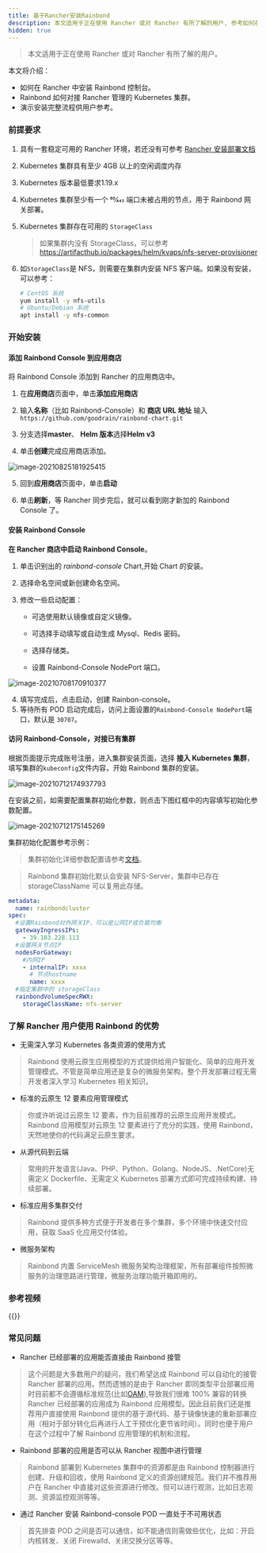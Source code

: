 ```yaml
---
title: 基于Rancher安装Rainbond
description: 本文适用于正在使用 Rancher 或对 Rancher 有所了解的用户, 参考如何在 Rancher 中安装 Rainbond 控制台。
hidden: true
---
```


> 本文适用于正在使用 Rancher 或对 Rancher 有所了解的用户。

本文将介绍：

- 如何在 Rancher 中安装 Rainbond 控制台。
- Rainbond 如何对接 Rancher 管理的 Kubernetes 集群。
- 演示安装完整流程供用户参考。

### 前提要求

1. 具有一套稳定可用的 Rancher 环境，若还没有可参考 [Rancher 安装部署文档](https://rancher.com/docs/rancher/v2.x/en/installation/)

2. Kubernetes 集群具有至少 4GB 以上的空闲调度内存

3. Kubernetes 版本最低要求1.19.x

4. Kubernetes 集群至少有一个 80⁄443 端口未被占用的节点，用于 Rainbond 网关部署。

5. Kubernetes 集群存在可用的 `StorageClass`

   > 如果集群内没有 StorageClass，可以参考 https://artifacthub.io/packages/helm/kvaps/nfs-server-provisioner

6. 如`StorageClass`是 NFS，则需要在集群内安装 NFS 客户端。如果没有安装，可以参考：

   ```bash
   # CentOS 系统
   yum install -y nfs-utils
   # Ubuntu/Debian 系统
   apt install -y nfs-common
   ```

### 开始安装

#### 添加 Rainbond Console 到应用商店

将 Rainbond Console 添加到 Rancher 的应用商店中。

1. 在**应用商店**页面中，单击**添加应用商店**

2. 输入**名称**（比如 Rainbond-Console）和 **商店 URL 地址** 输入 `https://github.com/goodrain/rainbond-chart.git`

3. 分支选择**master**、 **Helm 版本**选择**Helm v3**

4. 单击**创建**完成应用商店添加。

![image-20210825181925415](https://i.loli.net/2021/08/25/curg1wEBOl5NdC7.png)

5. 回到**应用商店**页面中，单击**启动**

6. 单击**刷新**，等 Rancher 同步完后，就可以看到刚才新加的 Rainbond Console 了。

#### 安装 Rainbond Console

**在 Rancher 商店中启动 Rainbond Console**。

1. 单击识别出的 _rainbond-console_ Chart,开始 Chart 的安装。

2. 选择命名空间或新创建命名空间。

3. 修改一些启动配置：

   - 可选使用默认镜像或自定义镜像。

   - 可选择手动填写或自动生成 Mysql、Redis 密码。
   - 选择存储类。
   - 设置 Rainbond-Console NodePort 端口。

![image-20210708170910377](https://i.loli.net/2021/07/12/6sfmoyQ4i2cZK8a.png)

4. 填写完成后，点击启动，创建 Rainbon-console。
5. 等待所有 POD 启动完成后，访问上面设置的`Rainbond-Console NodePort`端口，默认是 `30707`。

#### 访问 Rainbond-Console，对接已有集群

根据页面提示完成账号注册，进入集群安装页面，选择 **接入 Kubernetes 集群**，填写集群的`kubeconfig`文件内容，开始 Rainbond 集群的安装。

![image-20210712174937793](https://i.loli.net/2021/07/12/gHe6PSjzdGK5Lia.png)

在安装之前，如需要配置集群初始化参数，则点击下图红框中的内容填写初始化参数配置。

![image-20210712175145269](https://i.loli.net/2021/07/12/8LxNWSf9gbXiEJ6.png)

集群初始化配置参考示例：

> 集群初始化详细参数配置请参考[文档](https://www.rainbond.com/docs/user-operations/cluster-manage/init-region/)。

> Rainbond 集群初始化默认会安装 NFS-Server，集群中已存在 storageClassName 可以复用此存储。

```yaml
metadata:
  name: rainbondcluster
spec:
  #设置Rainbond对外网关IP，可以是公网IP或负载均衡
  gatewayIngressIPs:
    - 39.103.228.113
  #设置网关节点IP
  nodesForGateway:
    #内网IP
    - internalIP: xxxx
      # 节点hostname
      name: xxxx
  #指定集群中的 storageClass
  rainbondVolumeSpecRWX:
    storageClassName: nfs-server
```

### 了解 Rancher 用户使用 Rainbond 的优势

- 无需深入学习 Kubernetes 各类资源的使用方式

> Rainbond 使用云原生应用模型的方式提供给用户智能化、简单的应用开发管理模式。不管是简单应用还是复杂的微服务架构，整个开发部署过程无需开发者深入学习 Kubernetes 相关知识。

- 标准的云原生 12 要素应用管理模式

> 你或许听说过云原生 12 要素，作为目前推荐的云原生应用开发模式。Rainbond 应用模型对云原生 12 要素进行了充分的实践，使用 Rainbond，天然地使你的代码满足云原生要求。

- 从源代码到云端

> 常用的开发语言(Java、PHP、Python、Golang、NodeJS、.NetCore)无需定义 Dockerfile、无需定义 Kubernetes 部署方式即可完成持续构建、持续部署。

- 标准应用多集群交付

> Rainbond 提供多种方式便于开发者在多个集群，多个环境中快速交付应用，获取 SaaS 化应用交付体验。

- 微服务架构

> Rainbond 内置 ServiceMesh 微服务架构治理框架，所有部署组件按照微服务的治理思路进行管理，微服务治理功能开箱即用的。

### 参考视频

{{<bibili-video src="//player.bilibili.com/player.html?aid=846645893&bvid=BV1a54y1n7Ch&cid=368992863&page=1" href="https://www.bilibili.com/video/BV1a54y1n7Ch/" title="基于Rancher安装Rainbond">}}

### 常见问题

- Rancher 已经部署的应用能否直接由 Rainbond 接管

> 这个问题是大多数用户的疑问，我们希望达成 Rainbond 可以自动化的接管 Rancher 部署的应用。然而遗憾的是由于 Rancher 即同类型平台部署应用时目前都不会遵循标准规范(比如[OAM](https://oam.dev/)),导致我们很难 100% 兼容的转换 Rancher 已经部署的应用成为 Rainbond 应用模型。因此目前我们还是推荐用户直接使用 Rainbond 提供的基于源代码、基于镜像快速的重新部署应用（相对于部分转化后再进行人工干预优化更节省时间）。同时也便于用户在这个过程中了解 Rainbond 应用管理的机制和流程。

- Rainbond 部署的应用是否可以从 Rancher 视图中进行管理

> Rainbond 部署到 Kubernetes 集群中的资源都是由 Rainbond 控制器进行创建、升级和回收，使用 Rainbond 定义的资源创建规范。我们并不推荐用户在 Rancher 中直接对这些资源进行修改。但可以进行观测，比如日志观测、资源监控观测等等。

- 通过 Rancher 安装 Rainbond-console POD 一直处于不可用状态

> 首先排查 POD 之间是否可以通信，如不能通信则需做些优化，比如：开启内核转发、关闭 Firewalld、关闭交换分区等等。
